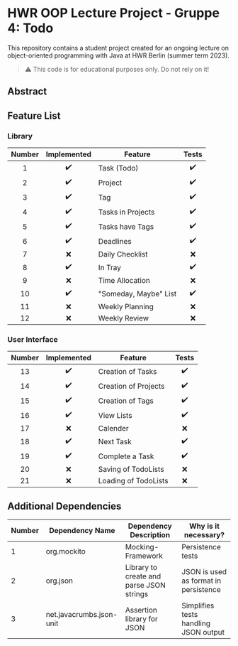 # HWR OOP Lecture Project - Gruppe 4: Todo

This repository contains a student project created for an ongoing lecture on object-oriented programming with Java at HWR Berlin (summer term 2023).

> :warning: This code is for educational purposes only. Do not rely on it!

## Abstract

[TODO]: # (Write a short description of your project.)
[TODO]: # (State most important features.)
[TODO]: # (State the most interesting problems you encountered during the project.)

## Feature List

### Library

| Number |    Implemented     | Feature               |       Tests        |
|:------:|:------------------:|-----------------------|:------------------:|
|   1    | :heavy_check_mark: | Task (Todo)           | :heavy_check_mark: |
|   2    | :heavy_check_mark: | Project               | :heavy_check_mark: |
|   3    | :heavy_check_mark: | Tag                   | :heavy_check_mark: |
|   4    | :heavy_check_mark: | Tasks in Projects     | :heavy_check_mark: |
|   5    | :heavy_check_mark: | Tasks have Tags       | :heavy_check_mark: |
|   6    | :heavy_check_mark: | Deadlines             | :heavy_check_mark: |
|   7    |        :x:         | Daily Checklist       |        :x:         |
|   8    | :heavy_check_mark: | In Tray               | :heavy_check_mark: |
|   9    |        :x:         | Time Allocation       |        :x:         |
|   10   | :heavy_check_mark: | "Someday, Maybe" List | :heavy_check_mark: |
|   11   |        :x:         | Weekly Planning       |        :x:         |
|   12   |        :x:         | Weekly Review         |        :x:         |


### User Interface

| Number |    Implemented     | Feature              |       Tests        |
|:------:|:------------------:|----------------------|:------------------:|
|   13   | :heavy_check_mark: | Creation of Tasks    | :heavy_check_mark: |
|   14   | :heavy_check_mark: | Creation of Projects | :heavy_check_mark: |
|   15   | :heavy_check_mark: | Creation of Tags     | :heavy_check_mark: |
|   16   | :heavy_check_mark: | View Lists           | :heavy_check_mark: |
|   17   |        :x:         | Calender             |        :x:         |
|   18   | :heavy_check_mark: | Next Task            | :heavy_check_mark: |
|   19   | :heavy_check_mark: | Complete a Task      | :heavy_check_mark: |
|   20   |        :x:         | Saving of TodoLists  |        :x:         |
|   21   |        :x:         | Loading of TodoLists |        :x:         |


## Additional Dependencies

| Number | Dependency Name          | Dependency Description                   | Why is it necessary?                  |
|--------|--------------------------|------------------------------------------|---------------------------------------|
| 1      | org.mockito              | Mocking-Framework                        | Persistence tests                     |
| 2      | org.json                 | Library to create and parse JSON strings | JSON is used as format in persistence |
| 3      | net.javacrumbs.json-unit | Assertion library for JSON               | Simplifies tests handling JSON output |
